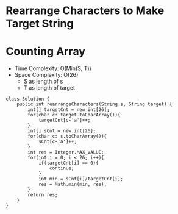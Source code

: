 # Rearrange Characters to Make Target String
# Counting Array
* Time Complexity: O(Min(S, T))
* Space Complexity: O(26)
	* S as length of s
	* T as length of target
```
class Solution {
    public int rearrangeCharacters(String s, String target) {
        int[] targetCnt = new int[26];
        for(char c: target.toCharArray()){
            targetCnt[c-'a']++;
        }
        int[] sCnt = new int[26];
        for(char c: s.toCharArray()){
            sCnt[c-'a']++;
        }
        int res = Integer.MAX_VALUE;
        for(int i = 0; i < 26; i++){
            if(targetCnt[i] == 0){
                continue;
            }
            int min = sCnt[i]/targetCnt[i];
            res = Math.min(min, res);
        }
        return res;
    }
}
```